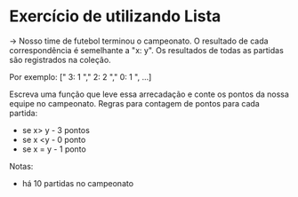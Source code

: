 # Exercício de utilizando Lista
-> Nosso time de futebol terminou o campeonato. O resultado de cada correspondência é semelhante a "x: y". Os resultados de todas as partidas são registrados na coleção.

Por exemplo: [" 3: 1 "," 2: 2 "," 0: 1 ", ...]

Escreva uma função que leve essa arrecadação e conte os pontos da nossa equipe no campeonato. Regras para contagem de pontos para cada partida:

- se x> y - 3 pontos
- se x <y - 0 ponto
- se x = y - 1 ponto

Notas:
- há 10 partidas no campeonato


